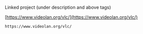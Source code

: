 
Linked project (under description and above tags)

[https://www.videolan.org/vlc/](https://www.videolan.org/vlc/)

```
https://www.videolan.org/vlc/
```

